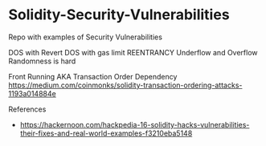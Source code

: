 # Solidity-Security-Vulnerabilities
Repo with examples of Security Vulnerabilities


DOS with Revert
DOS with gas limit
REENTRANCY
Underflow and Overflow
Randomness is hard


Front Running AKA Transaction Order Dependency
https://medium.com/coinmonks/solidity-transaction-ordering-attacks-1193a014884e


References
- https://hackernoon.com/hackpedia-16-solidity-hacks-vulnerabilities-their-fixes-and-real-world-examples-f3210eba5148
